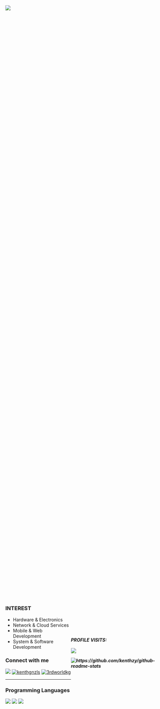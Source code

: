 <div class="center-image">
  <img src="https://github.com/kenthzy/kenthzy/assets/122461133/b72db3f7-b0f5-4057-88ed-e3da73e90d89">
  
</div>
<div style="display: flex; align-items: center; justify-content: center; height: 100vh;">
  <div style="text-align: left;">

<h3>INTEREST</h3>

<ul>
  <li>Hardware & Electronics</li>
  <li>Network & Cloud Services</li>
  <li>Mobile & Web Development</li>
  <li>System & Software Development</li>
</ul>
    

    
<h3>Connect with me</h3>

<p>
  <a href="https://www.linkedin.com/in/gonzales-kennethjearl-sacsi-059a57289/"><img src="https://img.shields.io/badge/LinkedIn-%230077B5.svg?&style=for-the-badge&logo=linkedin&logoColor=white"></a>
  <a href="https://twitter.com/kenthgnzls"><img src="https://img.shields.io/twitter/follow/kenthgnzls?logo=twitter&style=for-the-badge" alt="kenthgnzls" /></a>
  <a href="https://www.instagram.com/3rdworldkg/"><img src="https://img.shields.io/badge/-3rdworldkg-E4405F?style=for-the-badge&logo=Instagram&logoColor=white&link=https://www.instagram.com/3rdworldkg/" alt="3rdworldkg"/></a>
</p>
    
-------------------------------------------
    
<h3>Programming Languages</h3>

<p>
<img src="https://img.shields.io/badge/html5-%23E34F26.svg?style=for-the-badge&logo=html5&logoColor=white"/> 
<img src="https://img.shields.io/badge/css3-%231572B6.svg?style=for-the-badge&logo=css3&logoColor=white"/> 
<img src="https://img.shields.io/badge/javascript-%23323330.svg?style=for-the-badge&logo=javascript&logoColor=%23F7DF1E"/> 
</p>
  </div>
  
-------------------------------------------
<p>
  <h5> PROFILE VISITS:
  <br>
  <br>
  <img src="https://profile-counter.glitch.me/{kenthzy}/count.svg"/>
</p>
<img src = "https://github-readme-stats.vercel.app/api/top-langs/?username=kenthzy&layout=compact&theme=radical" alt ="https://github.com/kenthzy/github-readme-stats"/>
